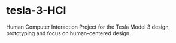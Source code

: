 # tesla-3-HCI
Human Computer Interaction Project for the Tesla Model 3 design, prototyping and focus on human-centered design. 
